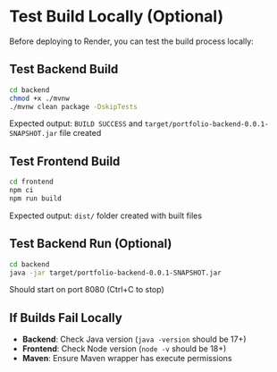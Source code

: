 # Test Build Locally (Optional)

Before deploying to Render, you can test the build process locally:

## Test Backend Build
```bash
cd backend
chmod +x ./mvnw
./mvnw clean package -DskipTests
```

Expected output: `BUILD SUCCESS` and `target/portfolio-backend-0.0.1-SNAPSHOT.jar` file created

## Test Frontend Build
```bash
cd frontend
npm ci
npm run build
```

Expected output: `dist/` folder created with built files

## Test Backend Run (Optional)
```bash
cd backend
java -jar target/portfolio-backend-0.0.1-SNAPSHOT.jar
```

Should start on port 8080 (Ctrl+C to stop)

## If Builds Fail Locally
- **Backend**: Check Java version (`java -version` should be 17+)
- **Frontend**: Check Node version (`node -v` should be 18+)
- **Maven**: Ensure Maven wrapper has execute permissions